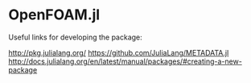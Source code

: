 # OpenFOAM.jl


Useful links for developing the package:

http://pkg.julialang.org/
https://github.com/JuliaLang/METADATA.jl
http://docs.julialang.org/en/latest/manual/packages/#creating-a-new-package
